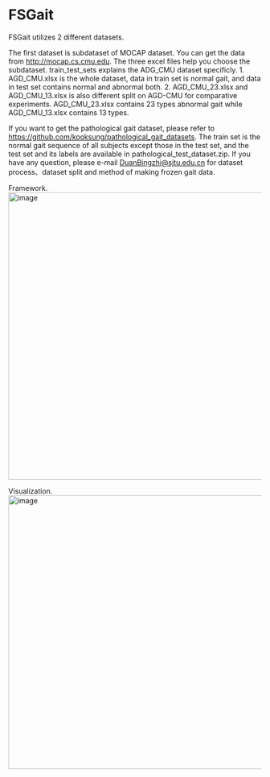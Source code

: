 # FSGait

FSGait utilizes 2 different datasets. 

The first dataset is subdataset of MOCAP dataset. You can get the data from http://mocap.cs.cmu.edu. The three excel files help you choose the subdataset.
train_test_sets explains the ADG_CMU dataset specificly. 1. AGD_CMU.xlsx is the whole dataset, data in train set is normal gait, and data in test set contains normal and abnormal both. 2. AGD_CMU_23.xlsx and AGD_CMU_13.xlsx is also different split on AGD-CMU for comparative experiments. AGD_CMU_23.xlsx contains 23 types abnormal gait while AGD_CMU_13.xlsx contains 13 types.

If you want to get the pathological gait dataset, please refer to https://github.com/kooksung/pathological_gait_datasets. The train set is the normal gait sequence of all subjects except those in the test set, and the test set and its labels are available in pathological_test_dataset.zip. If you have any question, please e-mail DuanBingzhi@sjtu.edu.cn for dataset process、dataset split and method of making frozen gait data.

Framework.
<img width="571" alt="image" src="https://github.com/user-attachments/assets/21276308-5e66-4098-866d-de8cf870281f">


Visualization.
<img width="544" alt="image" src="https://github.com/user-attachments/assets/d93f22ec-5501-402e-a11d-bfe8d7ae32e0">
